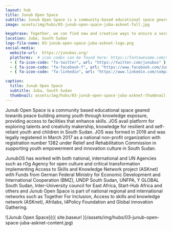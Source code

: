 ```yaml
---
layout: hub
title: Junub Open Space
subtitle: Junub Open Space is a community-based educational space geared towards peacebuilding among youth by exposing them to knowledge, providing access to facilities that enhance skills and skill-learning, and fostering peer networks.
image: assets/img/hubs/03-junub-open-space-juba-asknet-full.jpg

keyphrase: Together, we can find new and creative ways to ensure a secure livelihood for all.
location: Juba, South Sudan
logo-file-name: 03-junub-open-space-juba-asknet-logo.png
social-media:
  website-url:  https://junubos.org/
  platforms:  # icon codes can be found here: https://fontawesome.com/v5/search?o=r&m=free
  - { fa-icon-code: "fa-twitter", url: "https://twitter.com/junubos" }
  - { fa-icon-code: "fa-facebook-f", url: "https://www.facebook.com/Junubopenspace/" }
  - { fa-icon-code: "fa-linkedin", url: "https://www.linkedin.com/company/junubopenspace/	" }

caption:
  title: Junub Open Space
  subtitle: Juba, South Sudan
  thumbnail: assets/img/hubs/03-junub-open-space-juba-asknet-thumbnail.jpg
---
```


Junub Open Space is a community based educational space geared towards peace building among youth through knowledge exposure, providing access to facilities that enhance skills. JOS avail platform for exploring talents and creativity makership, knowledge for resilient and self-reliant youth and children in South Sudan. JOS was formed in 2016 and was legally registered in March 2017 as a national non-profit organization with registration number 1382 under Relief and Rehabilitation Commission in supporting youth empowerment and innovation culture in South Sudan.

JunubOS has worked with both national, international and UN Agencies such as rOg Agency for open culture and critical transformation implementing Access to Skills and Knowledge Network project (ASKnet) with Funds from German Federal Ministry for Economic Development and International Cooperation (BMZ), UNDP South Sudan, UNFPA, Y GLOBAL South Sudan, Inter-University council for East Africa, Start-Hub Africa and others and Junub Open Space is part of national regional and international networks such as Together For Inclusion, Access to skills and knowledge network (ASKnet), Afrilabs, I4Policy Foundation and Global innovation Gathering.

![Junub Open Space]({{ site.baseurl }}/assets/img/hubs/03-junub-open-space-juba-asknet-content.jpg)